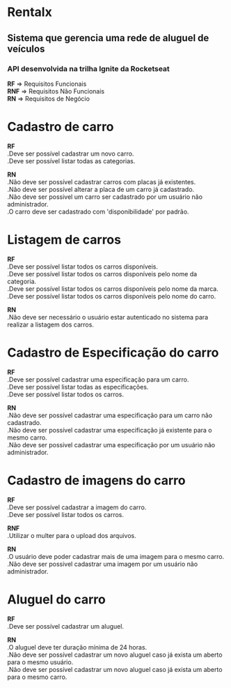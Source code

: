 # Rentalx
## Sistema que gerencia uma rede de aluguel de veículos
### API desenvolvida na trilha Ignite da Rocketseat

**RF** => Requisitos Funcionais     
**RNF** => Requisitos Não Funcionais    
**RN** => Requisitos de Negócio


# Cadastro de carro
**RF**  
.Deve ser possível cadastrar um novo carro.  
.Deve ser possível listar todas as categorias.

**RN**  
.Não deve ser possível cadastrar carros com placas já existentes.    
.Não deve ser possível alterar a placa de um carro já cadastrado.    
.Não deve ser possivel um carro ser cadastrado por um usuário não administrador.     
.O carro deve ser cadastrado com 'disponibilidade' por padrão.

# Listagem de carros
**RF**  
.Deve ser possível listar todos os carros disponíveis.   
.Deve ser possível listar todos os carros disponíveis pelo nome da categoria.    
.Deve ser possível listar todos os carros disponíveis pelo nome da marca.    
.Deve ser possível listar todos os carros disponíveis pelo nome do carro.

**RN**  
.Não deve ser necessário o usuário estar autenticado no sistema para realizar a listagem dos carros.

# Cadastro de Especificação do carro
**RF**  
.Deve ser possível cadastrar uma especificação para um carro.    
.Deve ser possível listar todas as especificações.   
.Deve ser possível listar todos os carros.   

**RN**  
.Não deve ser possível cadastrar uma especificação para um carro não cadastrado.     
.Não deve ser possível cadastrar uma especificação já existente para o mesmo carro.  
.Não deve ser possivel cadastrar uma especificação por um usuário não administrador. 

# Cadastro de imagens do carro
**RF**  
.Deve ser possível cadastrar a imagem do carro.  
.Deve ser possível listar todos os carros.

**RNF**     
.Utilizar o multer para o upload dos arquivos.

**RN**  
.O usuário deve poder cadastrar mais de uma imagem para o mesmo carro.   
.Não deve ser possivel cadastrar uma imagem por um usuário não administrador.    

# Aluguel do carro
**RF**  
.Deve ser possível cadastrar um aluguel.

**RN**  
.O aluguel deve ter duração mínima de 24 horas.  
.Não deve ser possível cadastrar um novo aluguel caso já exista um aberto para o mesmo usuário.  
.Não deve ser possível cadastrar um novo aluguel caso já exista um aberto para o mesmo carro. 